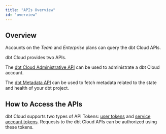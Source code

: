 ```yaml
---
title: "APIs Overview"
id: "overview"
---
```


## Overview

Accounts on the _Team_ and _Enterprise_ plans can query the dbt Cloud APIs.

dbt Cloud provides two APIs.

The [dbt Cloud Administrative API](/docs/dbt-cloud-apis/admin-cloud-api) can be used to administrate a dbt Cloud account.

The [dbt Metadata API](/dbt-cloud/dbt-cloud-api/metadata/metadata-overview) can be used to fetch metadata related to the state and health of your dbt project.

## How to Access the APIs

dbt Cloud supports two types of API Tokens: [user tokens](/dbt-cloud/dbt-cloud-api/user-tokens) and [service account tokens](/dbt-cloud/dbt-cloud-api/service-tokens). Requests to the dbt Cloud APIs can be authorized using these tokens.
